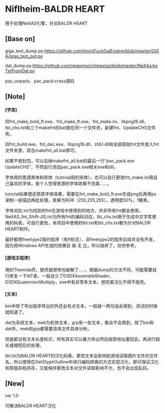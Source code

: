 # Niflheim-BALDR HEART
用于处理NeXAS引擎，针对BALDR HEART
## [Base on]
giga_text_dump.py:https://github.com/Inori/FuckGalEngine/blob/master/GIGA/giga_text_out.py

dat_dump.py:https://github.com/regomne/chinesize/blob/master/NeXAs/exTxtFromDat.py

pac_unpack、pac_pack:crass源码
## [Note]
#### [字库]
将fnt_make_bold_ft.exe、fnt_make_ft.exe、fnt_make.ini、libpng16.dll、tbl_chs.txt和三个makefnt的bat放在同一个文件夹，新建fnt、UpdateCHS文件夹。

将fnt_build.exe、fnt_dec.exe、libpng16.dll、zlib1.dll和全部原始fnt文件放入fnt文件夹里，双击makefnt_all.bat即可。

如果不想封包，可以去掉makefnt_all.bat的最后一行“pac_pack.exe UpdateCHS”，不然自行添加pac_pack.exe相关exe和dll。

字体用的思源黑体和宋体（tutorial用的宋体），也可以自行更改fnt_make.ini用自己喜欢的字体，我个人觉得思源的字体效果不完美......。

tutorial如果想还原原字体效果，需要在fnt_make_bold_ft.exe生成png后再用ps录制一层描边再批处理，效果为RGB（255,255,255），透明度50%，1像素。

字体对应.txt为找到的fnt在游戏中使用到的地方，并非所有fnt都会使用，NeXAS_fnt_Shift-JIS.txt为所有fnt的编码对应，tbl_chs.txt用于生成中文字库使用的码表，可自行更改，本项目中使用的tbl.txt和tbl_chs.txt都为针对BALDR HEART制作。

最好都用freetype2版的程序（有ft标志），非freetype2的程序后续并没有开发，因为用Windows API生成的效果巨 屎 无 比，所以抛弃了，仅供参考。
#### [游戏主程序]
用的Themida壳，脱壳就顺带也破解了.....，根据dump的方法不同，可能需要自行修复一下IAT表，一般会少了D3DXAssembleShader、D3DXQuaternionMultiply，exe中有非常多文本，想完美汉化不得不脱壳。
#### [文本]
bin中除了导出程序导出的外还会有点文本，一般就一两句话会用到，测试的时候就知道了。

dat为系统文本，mek为机体文本，grp有一些文本，看会不会用到，除了bin和dat外，mek和grp都需要具体文件具体分析。

但是都没有文本长度标识，所有其实可以暴力导出然后按原地址塞回去，再进行超长或缩短后的处理。

tbl.txt为BALDR HEART的汉化码表，更改文本会影响到游戏读取图片文件的文件名，所以使用在GetGlyphOutline中进行编码转换的方式实现汉化，即可保证汉化和原版存档共存，又能保持更改文本对文件读取影响不大，也不会出现乱码。
## [New]
ver 1.0

可解决BALDR HEART汉化